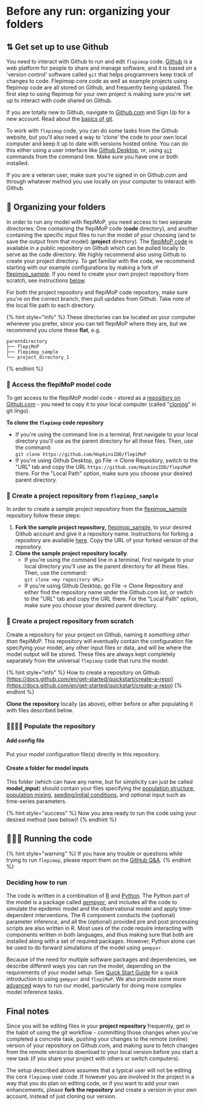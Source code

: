 # Before any run: organizing your folders

## &#x20;⇅ Get set up to use Github

You need to interact with Github to run and edit `flepimop` code. [Github](https://github.com/) is a web platform for people to share and manage software, and it is based on a 'version control' software called `git` that helps programmers keep track of changes to code. Flepimop core code as well as example projects using flepimop code are all stored on Github, and frequently being updated. The first step to using flepimop for your own project is making sure you're set up to interact with code shared on Github.&#x20;

If you are totally new to Github, navigate to [Github.com](https://github.com/) and Sign Up for a new account. Read about the [basics of git](https://docs.github.com/en/get-started/getting-started-with-git/set-up-git).&#x20;

To work with `flepimop` code, you can do some tasks from the Github website, but you'll also need a way to 'clone' the code to your own local computer and keep it up to date with versions hosted online. You can do this either using a user interface like [Github Desktop](https://desktop.github.com/), or, using [`git` ](https://git-scm.com/downloads)commands from the command line.  Make sure you have one or both installed.&#x20;

If you are a veteran user, make sure you're signed in on Github.com and through whatever method you use locally on your computer to interact with Github.&#x20;

## 🧺 Organizing your folders

In order to run any model with flepiMoP, you need access to two separate directories: One containing the flepiMoP code (**code** directory), and another containing the specific input files to run the model of your choosing (and to save the output from that model) (**project** directory). The [flepiMoP code](https://github.com/HopkinsIDD/flepiMoP) is available in a public repository on Github which can be pulled locally to serve as the code directory. We highly recommend also using Github to create your project directory. To get familiar with the code, we recommend starting with our example configurations by making a fork of  [flepimop\_sample](https://github.com/HopkinsIDD/flepimop\_sample). If you need to create your own project repository from scratch, see instructions [below](before-any-run.md#create-a-project-repository).

For both the project repository and flepiMoP code repository, make sure you're on the correct branch, then pull updates from Github. Take note of the local file path to each directory.

{% hint style="info" %}
These directories can be located on your computer wherever you prefer, since you can tell flepiMoP where they are, but we recommend you clone these **flat**, e.g.

```
parentdirectory
├── flepiMoP
├── flepimop_sample
└── project_directory_1
```
{% endhint %}

### 🔐 Access the flepiMoP model code

To get access to the flepiMoP model code - stored as a [repository on Github.com](https://github.com/HopkinsIDD/flepiMoP) - you need to copy it to your local computer (called "[cloning](../)" in git lingo).&#x20;

**To clone the `flepimop` code repository**

* If you're using the command line in a terminal, first navigate to your local directory you'll use as the parent directory for all these files. Then, use the command:\
  `git clone https://github.com/HopkinsIDD/flepiMoP`
* If you're using Github Desktop, go File -> Clone Repository, switch to the "URL" tab and copy the URL `https://github.com/HopkinsIDD/flepiMoP` there. For the "Local Path" option, make sure you choose your desired parent directory.&#x20;

### 📂 Create a project repository from `flepimop_sample`&#x20;

In order to create a sample project repository from the [flepimop\_sample](https://github.com/HopkinsIDD/flepimop\_sample) repository follow these steps:

1. **Fork the sample project repository,**  [flepimop\_sample](https://github.com/HopkinsIDD/flepimop\_sample), to your desired Github account and give it a repository name. Instructions for forking a repository are available [here](https://docs.github.com/en/get-started/quickstart/fork-a-repo). Copy the URL of your forked version of the repository.&#x20;
2. **Clone the sample project repository locally**.&#x20;
   * If you're using the command line in a terminal, first navigate to your local directory you'll use as the parent directory for all these files. Then, use the command:\
     `git clone <my repository URL>`
   * If you're using Github Desktop, go File -> Clone Repository and either find the repository name under the Github.com list, or switch to the "URL" tab and copy the URL there. For the "Local Path" option, make sure you choose your desired parent directory.&#x20;

### 📂 Create a project repository from scratch

Create a repository for your project on Github, naming it _something other than_ flepiMoP. This repository will eventually contain the configuration file specifying your model, any other input files or data, and will be where the model output will be stored. These files are always kept completely separately from the universal `flepimop` code that runs the model.&#x20;

{% hint style="info" %}
How to create a repository on Github: [https://docs.github.com/en/get-started/quickstart/create-a-repo](https://docs.github.com/en/get-started/quickstart/create-a-repo)
{% endhint %}

**Clone the repository** locally (as above), either before or after populating it with files described below.&#x20;

### 👨‍👩‍👧‍👦 Populate the repository

#### Add config file

Put your model configuration file(s) directly in this repository.

#### Create a folder for model inputs

This folder (which can have any name, but for simplicity can just be called **model\_input**) should contain your files specifying the [population structure, population mixing](../gempyor/model-implementation/specifying-population-structure.md), [seeding/initial conditions](../gempyor/model-implementation/specifying-initial-conditions-and-seeding.md), and optional input such as time-series parameters. &#x20;

{% hint style="success" %}
Now you area ready to run the code using your desired method (see below)!
{% endhint %}

## 🏃🏽‍♀️ Running the code

{% hint style="warning" %}
If you have any trouble or questions while trying to run `flepimop`, please report them on the [GitHub Q\&A](https://github.com/HopkinsIDD/flepiMoP/discussions/categories/q-a).
{% endhint %}

### Deciding how to run

The code is written in a combination of [R](https://www.r-project.org/) and [Python](https://www.python.org/). The Python part of the model is a package called [_gempyor_](../gempyor/model-description.md), and includes all the code to simulate the epidemic model and the observational model and apply time-dependent interventions. The R component conducts the (optional) parameter inference, and all the (optional) provided pre and post processing scripts are also written in R. Most uses of the code require interacting with components written in both languages, and thus making sure that both are installed along with a set of required packages. However, Python alone can be used to do forward simulations of the model using `gempyor`.&#x20;

Because of the need for multiple software packages and dependencies, we describe different ways you can run the model, depending on the requirements of your model setup.  See [Quick Start Guide](quick-start-guide.md) for a quick introduction to using `gempyor` and `flepiMoP`. We also provide some more [advanced](advanced-run-guides/) ways to run our model, particularly for doing more complex model inference tasks.&#x20;

## Final notes&#x20;

Since you will be editing files in your **project repository** frequently, get in the habit of using the git workflow - committing those changes when you've completed a concrete task, pushing your changes to the remote (online) version of your repository on Github.com, and making sure to fetch changes from the remote version to download to your local version before you start a new task (if you share your project with others or switch computers).&#x20;

The setup described above assumes that a typical user will not be editing the core `flepimop` user code. If however you are involved in the project in a way that you do plan on editing code, or if you want to add your own enhancements, please **fork the repository** and create a version in your own account, instead of just cloning our version.&#x20;



